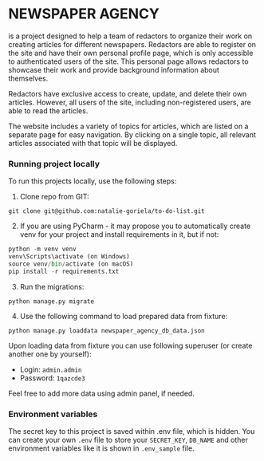 # NEWSPAPER AGENCY 

is a project designed to help a team of redactors to organize their work on creating 
articles for different newspapers.
Redactors are able to register on the site and have their own personal profile page, 
which is only accessible to authenticated users of the site. This personal page allows redactors 
to showcase their work and provide background information about themselves.

Redactors have exclusive access to create, update, and delete their own articles.
However, all users of the site, including non-registered users, are able to read the articles.

The website includes a variety of topics for articles, which are listed on a separate page for easy navigation. 
By clicking on a single topic, all relevant articles associated with that topic will be displayed.

### Running project locally

To run this projects locally, use the following steps:

1. Clone repo from GIT:

`git clone git@github.com:natalie-goriela/to-do-list.git`

2. If you are using PyCharm - it may propose you to automatically create venv for your project 
and install requirements in it, but if not: 

```python
python -m venv venv
venv\Scripts\activate (on Windows)
source venv/bin/activate (on macOS)
pip install -r requirements.txt
```

3. Run the migrations:

`python manage.py migrate`

4. Use the following command to load prepared data from fixture:
  
`python manage.py loaddata newspaper_agency_db_data.json`

Upon loading data from fixture you can use following superuser (or create another one by yourself):
  - Login: `admin.admin`
  - Password: `1qazcde3`

Feel free to add more data using admin panel, if needed.

### Environment variables
   
The secret key to this project is saved within .env file, which is hidden.
You can create your own `.env` file to store your `SECRET_KEY`, `DB_NAME` and other environment 
variables like it is shown in `.env_sample` file. 
